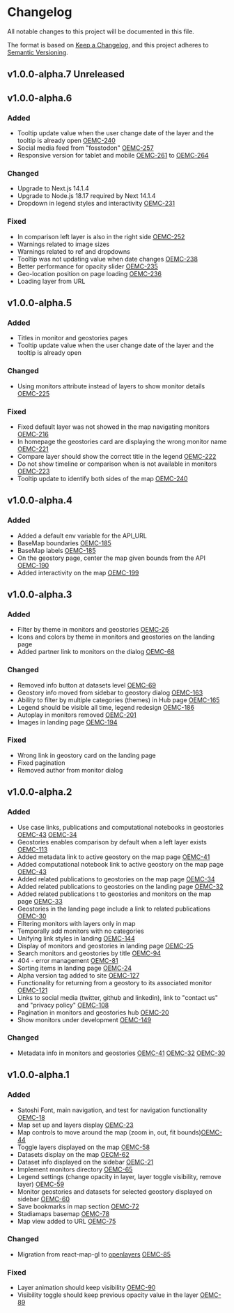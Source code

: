 # Changelog

All notable changes to this project will be documented in this file.

The format is based on [Keep a Changelog](https://keepachangelog.com/en/1.0.0/),
and this project adheres to [Semantic Versioning](https://semver.org/spec/v2.0.0.html).

## v1.0.0-alpha.7 Unreleased

## v1.0.0-alpha.6

### Added

- Tooltip update value when the user change date of the layer and the tooltip is already open [OEMC-240](https://vizzuality.atlassian.net/browse/OEMC-240)
- Social media feed from "fosstodon" [OEMC-257](https://vizzuality.atlassian.net/browse/OEMC-257)
- Responsive version for tablet and mobile [OEMC-261](https://vizzuality.atlassian.net/browse/OEMC-261) to [OEMC-264](https://vizzuality.atlassian.net/browse/OEMC-264)

### Changed

- Upgrade to Next.js 14.1.4
- Upgrade to Node.js 18.17 required by Next 14.1.4
- Dropdown in legend styles and interactivity [OEMC-231](https://vizzuality.atlassian.net/browse/OEMC-231)

### Fixed

- In comparison left layer is also in the right side [OEMC-252](https://vizzuality.atlassian.net/browse/OEMC-252)
- Warnings related to image sizes
- Warnings related to ref and dropdowns
- Tooltip was not updating value when date changes [OEMC-238](https://vizzuality.atlassian.net/browse/OEMC-238)
- Better performance for opacity slider [OEMC-235](https://vizzuality.atlassian.net/browse/OEMC-235)
- Geo-location position on page loading [OEMC-236](https://vizzuality.atlassian.net/browse/OEMC-236)
- Loading layer from URL

## v1.0.0-alpha.5

### Added

- Titles in monitor and geostories pages
- Tooltip update value when the user change date of the layer and the tooltip is already open

### Changed

- Using monitors attribute instead of layers to show monitor details [OEMC-225](https://vizzuality.atlassian.net/browse/OEMC-225)

### Fixed

- Fixed default layer was not showed in the map navigating monitors [OEMC-216](https://vizzuality.atlassian.net/browse/OEMC-216)
- In homepage the geostories card are displaying the wrong monitor name [OEMC-221](https://vizzuality.atlassian.net/browse/OEMC-221)
- Compare layer should show the correct title in the legend [OEMC-222](https://vizzuality.atlassian.net/browse/OEMC-222)
- Do not show timeline or comparison when is not available in monitors [OEMC-223](https://vizzuality.atlassian.net/browse/OEMC-223)
- Tooltip update to identify both sides of the map [OEMC-240](https://vizzuality.atlassian.net/browse/OEMC-240)

## v1.0.0-alpha.4

### Added

- Added a default env variable for the API_URL
- BaseMap boundaries [OEMC-185](https://vizzuality.atlassian.net/browse/OEMC-185)
- BaseMap labels [OEMC-185](https://vizzuality.atlassian.net/browse/OEMC-185)
- On the geostory page, center the map given bounds from the API [OEMC-190](https://vizzuality.atlassian.net/browse/OEMC-190)
- Added interactivity on the map [OEMC-199](https://vizzuality.atlassian.net/browse/OEMC-199)

## v1.0.0-alpha.3

### Added

- Filter by theme in monitors and geostories [OEMC-26](https://vizzuality.atlassian.net/browse/OEMC-26)
- Icons and colors by theme in monitors and geostories on the landing page
- Added partner link to monitors on the dialog [OEMC-68](https://vizzuality.atlassian.net/browse/OEMC-68)

### Changed

- Removed info button at datasets level [OEMC-69](https://vizzuality.atlassian.net/browse/OEMC-69)
- Geostory info moved from sidebar to geostory dialog [OEMC-163](https://vizzuality.atlassian.net/browse/OEMC-163)
- Ability to filter by multiple categories (themes) in Hub page [OEMC-165](https://vizzuality.atlassian.net/browse/OEMC-165)
- Legend should be visible all time, legend redesign [OEMC-186](https://vizzuality.atlassian.net/browse/OEMC-186)
- Autoplay in monitors removed [OEMC-201](https://vizzuality.atlassian.net/browse/OEMC-201)
- Images in landing page [OEMC-194](https://vizzuality.atlassian.net/browse/OEMC-194)

### Fixed

- Wrong link in geostory card on the landing page
- Fixed pagination
- Removed author from monitor dialog

## v1.0.0-alpha.2

### Added

- Use case links, publications and computational notebooks in geostories [OEMC-43](https://vizzuality.atlassian.net/browse/OEMC-43) [OEMC-34](https://vizzuality.atlassian.net/browse/OEMC-34)
- Geostories enables comparison by default when a left layer exists [OEMC-113](https://vizzuality.atlassian.net/browse/OEMC-113)
- Added metadata link to active geostory on the map page [OEMC-41](https://vizzuality.atlassian.net/browse/OEMC-41)
- Added computational notebook link to active geostory on the map page [OEMC-43](https://vizzuality.atlassian.net/browse/OEMC-43)
- Added related publications to geostories on the map page [OEMC-34](https://vizzuality.atlassian.net/browse/OEMC-34)
- Added related publications to geostories on the landing page [OEMC-32](https://vizzuality.atlassian.net/browse/OEMC-32)
- Added related publications t to geostories and monitors on the map page [OEMC-33](https://vizzuality.atlassian.net/browse/OEMC-33)
- Geostories in the landing page include a link to related publications [OEMC-30](https://vizzuality.atlassian.net/browse/OEMC-30)
- Filtering monitors with layers only in map
- Temporally add monitors with no categories
- Unifying link styles in landing [OEMC-144](https://vizzuality.atlassian.net/browse/OEMC-144)
- Display of monitors and geostories in landing page [OEMC-25](https://vizzuality.atlassian.net/browse/OEMC-25)
- Search monitors and geostories by title [OEMC-94](https://vizzuality.atlassian.net/browse/OEMC-94)
- 404 - error management [OEMC-81](https://vizzuality.atlassian.net/browse/OEMC-81)
- Sorting items in landing page [OEMC-24](https://vizzuality.atlassian.net/browse/OEMC-24)
- Alpha version tag added to site [OEMC-127](https://vizzuality.atlassian.net/browse/OEMC-127)
- Functionality for returning from a geostory to its associated monitor [OEMC-121](https://vizzuality.atlassian.net/browse/OEMC-121)
- Links to social media (twitter, github and linkedin), link to "contact us" and "privacy policy" [OEMC-108](https://vizzuality.atlassian.net/browse/OEMC-108)
- Pagination in monitors and geostories hub [OEMC-20](https://vizzuality.atlassian.net/browse/OEMC-133)
- Show monitors under development [OEMC-149](https://vizzuality.atlassian.net/browse/OEMC-149)

### Changed

- Metadata info in monitors and geostories [OEMC-41](https://vizzuality.atlassian.net/browse/OEMC-41) [OEMC-32](https://vizzuality.atlassian.net/browse/OEMC-32) [OEMC-30](https://vizzuality.atlassian.net/browse/OEMC-30)

## v1.0.0-alpha.1

### Added

- Satoshi Font, main navigation, and test for navigation functionality [OEMC-18](https://vizzuality.atlassian.net/browse/OEMC-18)
- Map set up and layers display [OEMC-23](https://vizzuality.atlassian.net/browse/OEMC-23)
- Map controls to move around the map (zoom in, out, fit bounds)[OEMC-44](https://vizzuality.atlassian.net/browse/OEMC-44)
- Toggle layers displayed on the map [OEMC-58](https://vizzuality.atlassian.net/browse/OEMC-58)
- Datasets display on the map [OECM-62](https://vizzuality.atlassian.net/browse/OEMC-62)
- Dataset info displayed on the sidebar [OEMC-21](https://vizzuality.atlassian.net/browse/OEMC-21)
- Implement monitors directory [OEMC-65](https://vizzuality.atlassian.net/browse/OEMC-65)
- Legend settings (change opacity in layer, layer toggle visibility, remove layer) [OEMC-59](https://vizzuality.atlassian.net/browse/OEMC-59)
- Monitor geostories and datasets for selected geostory displayed on sidebar [OEMC-60](https://vizzuality.atlassian.net/browse/OEMC-60)
- Save bookmarks in map section [OEMC-72](https://vizzuality.atlassian.net/browse/OEMC-72)
- Stadiamaps basemap [OEMC-78](https://vizzuality.atlassian.net/browse/OEMC-78)
- Map view added to URL [OEMC-75](https://vizzuality.atlassian.net/browse/OEMC-75)

### Changed

- Migration from react-map-gl to [openlayers](https://openlayers.org/) [OEMC-85](https://vizzuality.atlassian.net/browse/OEMC-85)

### Fixed

- Layer animation should keep visibility [OEMC-90](https://vizzuality.atlassian.net/browse/OEMC-90)
- Visibility toggle should keep previous opacity value in the layer [OEMC-89](https://vizzuality.atlassian.net/browse/OEMC-89)
